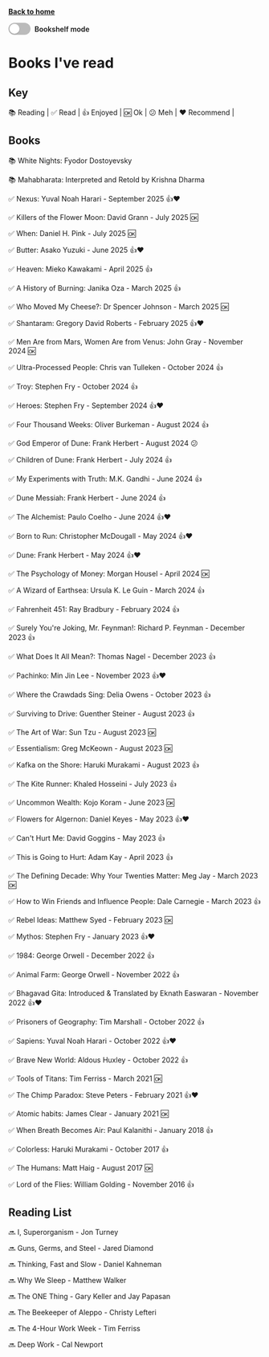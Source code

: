 [__Back to home__](../index.md)

<script src="https://cdn.jsdelivr.net/npm/chart.js"></script>

<!-- BAR GRAPH START -->
<script>
  function buildStackedReadsChart() {
    const currentYear = new Date().getFullYear();

    const booksHeader =
      document.getElementById("books") ||
      Array.from(document.querySelectorAll("h2"))
        .find(h => h.textContent.trim().toLowerCase() === "books");
    if (!booksHeader) return;

    const bookLines = [];
    let el = booksHeader.nextElementSibling;
    while (el && el.tagName !== "H2") {
      if (el.tagName === "P") bookLines.push(el);
      el = el.nextElementSibling;
    }

    const years = [];
    const byYear = {};
    for (let y = 2016; y <= currentYear; y++) {
      years.push(String(y));
      byYear[y] = { enjoyed: 0, ok: 0, meh: 0 };
    }

    const yearRegex = /\b(20\d{2}|21\d{2})\b/g;

    bookLines.forEach(p => {
      const t = p.textContent || "";
      if (!t.trim().startsWith("✅")) return;

      const matches = t.match(yearRegex);
      if (!matches) return;
      const year = Number(matches[matches.length - 1]);
      if (!byYear[year]) return;

      const enjoyed = t.includes("👍");
      const ok = t.includes("🆗");
      const meh = t.includes("😕");

      if (enjoyed) byYear[year].enjoyed++;
      else if (ok) byYear[year].ok++;
      else if (meh) byYear[year].meh++;
      else byYear[year].ok++;
    });

    const enjoyedData = years.map(y => byYear[Number(y)].enjoyed);
    const okData = years.map(y => byYear[Number(y)].ok);
    const mehData = years.map(y => byYear[Number(y)].meh);

    if (window.yearChart && typeof window.yearChart.destroy === "function") {
      window.yearChart.destroy();
    }

    const ctx = document.getElementById("yearChart").getContext("2d");
    window.yearChart = new Chart(ctx, {
      type: "bar",
      data: {
        labels: years,
        datasets: [
          {
            label: "👍 Enjoyed",
            data: enjoyedData,
            backgroundColor: "rgba(0, 128, 0, 0.6)", // green
            borderColor: "rgba(0, 128, 0, 1)",
            borderWidth: 1,
            stack: "reads"
          },
          {
            label: "🆗 Ok",
            data: okData,
            backgroundColor: "rgba(255, 206, 86, 0.6)", // yellow
            borderColor: "rgba(255, 206, 86, 1)",
            borderWidth: 1,
            stack: "reads"
          },
          {
            label: "😕 Meh",
            data: mehData,
            backgroundColor: "rgba(255, 99, 132, 0.6)", // red
            borderColor: "rgba(255, 99, 132, 1)",
            borderWidth: 1,
            stack: "reads"
          }
        ]
      },
      options: {
        responsive: true,
        scales: {
          x: { stacked: true },
          y: {
            stacked: true,
            beginAtZero: true,
            ticks: { stepSize: 1 }
          }
        },
        plugins: {
          tooltip: {
            callbacks: {}
          },
          legend: { position: "top" },
          title: {
            display: true,
            text: "Books Read per Year (stacked by rating)"
          }
        }
      }
    });
  }

  if (document.readyState === "loading") {
    document.addEventListener("DOMContentLoaded", buildStackedReadsChart);
  } else {
    buildStackedReadsChart();
  }
</script>

<!-- BAR GRAPH END -->


<canvas id="yearChart" width="600" height="400"></canvas>

<!-- VIEW TOGGLE + BOOKSHELF (GROUPED BY YEAR, READING NOW, RECOMMENDED) + MODAL -->
<style>
  /* Toggle UI */
  #view-toggle { margin: .75rem 0 1rem; }
  .vtoggle { display: inline-flex; align-items: center; gap: .5rem; cursor: pointer; user-select: none; }
  .vtoggle input { display: none; }
  .vtoggle .slider {
    position: relative; width: 44px; height: 24px; border-radius: 999px;
    background: #bbb; transition: background .2s ease;
  }
  .vtoggle .slider::after {
    content: ""; position: absolute; top: 2px; left: 2px; width: 20px; height: 20px;
    border-radius: 50%; background: #fff; box-shadow: 0 1px 2px rgba(0,0,0,.2);
    transition: transform .2s ease;
  }
  .vtoggle input:checked + .slider { background: #4caf50; }
  .vtoggle input:checked + .slider::after { transform: translateX(20px); }
  .vtoggle .label-text { font-weight: 600; }

  /* Show/Hide logic */
  /* Add .book-raw to your original <p> lines via JS and toggle with body class */
  body.bookshelf-mode .book-raw { display: none; }
  body:not(.bookshelf-mode) .bookshelf-wrap { display: none; }

  /* Shelf visuals */
  .year-shelf { margin: 1.25rem 0 1.75rem; }
  .year-shelf h3 { margin: 0 0 .5rem; font-size: 1.1rem; letter-spacing: .3px; }
  .bookshelf {
    display: flex; flex-wrap: wrap; gap: 8px;
    padding: 12px;
    background: #8b5a2b;                 /* wood */
    border: 8px solid #5c3a1e;
    border-radius: 8px;
    box-shadow: inset 0 2px 6px rgba(0,0,0,0.45);
    position: relative;
  }
  .bookshelf::before {
    content: ""; position: absolute; inset: -10px -8px auto -8px; height: 10px;
    background: linear-gradient(#6d4423, #5c3a1e);
    border-top-left-radius: 8px; border-top-right-radius: 8px;
  }

  .book-spine {
    position: relative;
    writing-mode: vertical-rl;
    transform: rotate(180deg);
    font-size: 0.86rem; line-height: 1.1;
    font-weight: 700; color: #fff; text-align: center;
    padding: 6px 2px;
    border-radius: 4px;
    flex: 0 0 30px;              /* spine width */
    height: 200px;               /* spine height */
    overflow: hidden;
    box-shadow: 0 2px 4px rgba(0,0,0,.25);
    user-select: none;
    cursor: pointer;
    transition: transform .12s ease;
  }
  .book-spine:focus { outline: 2px dashed rgba(255,255,255,.7); outline-offset: 2px; }
  .book-spine:hover { transform: rotate(180deg) scale(1.03); }

  /* Color coding */
  .spine-enjoyed { background: #2e7d32; }  /* green */
  .spine-ok      { background: #f1c232; }  /* yellow */
  .spine-meh     { background: #e53935; }  /* red */
  .spine-reading { background: #607d8b; }  /* slate */
  .spine-neutral { background: #1976d2; }  /* blue */

  /* tiny top end-cap */
  .book-spine::after {
    content: "";
    position: absolute; top: 3px; left: 50%; transform: translateX(-50%);
    width: 60%; height: 3px; border-radius: 2px;
    background: rgba(255,255,255,0.35);
  }

  /* ⭐ Recommended (👍 + ❤️) */
  .spine-reco {
    background: linear-gradient(180deg, #f7d774, #e0a300);
    color: #2a2000;
    box-shadow: 0 0 0 2px #9a6b00 inset, 0 4px 8px rgba(0,0,0,.35);
  }
  .spine-reco .ribbon {
    position: absolute; top: 4px; right: 4px;
    transform: rotate(90deg); font-size: 12px;
    filter: drop-shadow(0 1px 1px rgba(0,0,0,.3));
    pointer-events: none;
  }

  /* Modal */
  .book-modal {
    position: fixed; inset: 0;
    display: none;
    align-items: center; justify-content: center;
    z-index: 10000;
  }
  .book-modal.show { display: flex; }
  .book-modal .backdrop {
    position: absolute; inset: 0; background: rgba(0,0,0,.5);
  }
  .book-modal .card {
    position: relative; z-index: 1;
    width: min(560px, 92vw);
    background: #fff; color: #111; border-radius: 12px;
    box-shadow: 0 10px 30px rgba(0,0,0,.4);
    padding: 16px 18px 12px;
    animation: pop .12s ease-out;
  }
  @keyframes pop { from { transform: translateY(6px) scale(.98); opacity: .8; } }
  .book-modal .title { font-size: 1.1rem; font-weight: 700; margin: 0 0 8px; }
  .book-modal .meta  { font-size: .95rem; margin: 0 0 10px; color: #333; }
  .book-modal .reactions { font-size: 1.1rem; margin-bottom: 6px; }
  .book-modal .raw { margin-top: 8px; font-family: ui-monospace, SFMono-Regular, Menlo, Consolas, monospace; font-size: .88rem; color: #444; background: #f7f7f7; padding: 8px; border-radius: 8px; }
  .book-modal .close {
    position: absolute; top: 8px; right: 10px; border: 0; background: none;
    font-size: 22px; cursor: pointer; line-height: 1;
  }
  .book-modal .search-btn {
    display: inline-block;
    margin-top: 8px;
    padding: 6px 12px;
    font-size: .9rem;
    font-weight: 600;
    color: #fff;
    background: #1976d2;
    border: none;
    border-radius: 6px;
    cursor: pointer;
    text-decoration: none;
  }
  .book-modal .search-btn:hover { background: #0d47a1; }
</style>

<!-- View toggle control -->
<div id="view-toggle">
  <label class="vtoggle">
    <input type="checkbox" id="bookshelfToggle">
    <span class="slider"></span>
    <span class="label-text">Bookshelf mode</span>
  </label>
</div>

<!-- Modal root -->
<div id="bookModal" class="book-modal" aria-hidden="true">
  <div class="backdrop" data-close="1"></div>
  <div class="card" role="dialog" aria-modal="true" aria-labelledby="bookModalTitle">
    <button class="close" title="Close" aria-label="Close" data-close="1">×</button>
    <div id="bookModalTitle" class="title"></div>
    <div class="meta"></div>
    <div class="reactions"></div>
    <div class="raw"></div>
    <a id="bookSearchLink" class="search-btn" target="_blank" rel="noopener">🔎 Search on Google</a>
  </div>
</div>

<script>
(function () {
  function initBookshelf() {
    // Default to bookshelf mode (toggle is checked in markup)
    const toggle = document.getElementById('bookshelfToggle');
    const applyMode = () => {
      if (toggle.checked) document.body.classList.add('bookshelf-mode');
      else document.body.classList.remove('bookshelf-mode');
      // Close modal if switching off
      if (!toggle.checked) {
        const modal = document.getElementById('bookModal');
        if (modal.classList.contains('show')) {
          modal.classList.remove('show'); modal.setAttribute('aria-hidden','true');
          document.body.style.overflow="";
        }
      }
    };
    toggle.addEventListener('change', applyMode);
    applyMode();

    const booksHeader =
      document.getElementById('books') ||
      Array.from(document.querySelectorAll('h2')).find(h => h.textContent.trim().toLowerCase() === 'books');
    if (!booksHeader) return;

    // Collect original book <p> lines (until next H2)
    const lines = [];
    let el = booksHeader.nextElementSibling;
    while (el && el.tagName !== 'H2') {
      if (el.tagName === 'P') { lines.push(el); el.classList.add('book-raw'); }
      el = el.nextElementSibling;
    }
    if (!lines.length) return;

    const READING_KEY = 'Reading Now';
    const yearRe  = /\b(20\d{2}|21\d{2})\b/g;
    const emojiRe = /[📚✅👍🆗😕❤️]/g;

    const buckets = new Map(); // key -> items

    function classifySpine(text) {
      const hasEnjoyed = text.includes('👍');
      const hasOk      = text.includes('🆗');
      const hasMeh     = text.includes('😕');
      const hasReco    = text.includes('❤️');
      const noYear     = !text.match(yearRe); // no year = currently reading
      if (hasEnjoyed && hasReco) return 'spine-reco';
      if (noYear)     return 'spine-reading';
      if (hasEnjoyed) return 'spine-enjoyed';
      if (hasOk)      return 'spine-ok';
      if (hasMeh)     return 'spine-meh';
      return 'spine-neutral';
    }
    function mainTitle(text) {
      const withoutEmojis = text.replace(emojiRe, '').trim();
      const main = withoutEmojis.split(' - ')[0].trim(); // strip trailing " - Month Year"
      return main || withoutEmojis;
    }
    function lastYear(text) {
      const m = text.match(yearRe);
      return m ? m[m.length - 1] : null;
    }
    function reactionsText(text) {
      const r = [];
      if (text.includes('👍')) r.push('👍 Enjoyed');
      if (text.includes('🆗')) r.push('🆗 Ok');
      if (text.includes('😕')) r.push('😕 Meh');
      if (text.includes('❤️')) r.push('❤️ Recommend');
      if (text.trim().startsWith('📚') || !lastYear(text)) r.push('📚 Reading');
      return r.join(' · ');
    }
    function stripEmojis(text) {
      return text.replace(emojiRe, '').trim();
    }

    // Build buckets
    lines.forEach(p => {
      const raw = p.textContent || '';
      const y = lastYear(raw) || READING_KEY;
      const cls = classifySpine(raw);
      const title = mainTitle(raw);
      if (!buckets.has(y)) buckets.set(y, []);
      buckets.get(y).push({ raw, title, cls, year: y, p });
    });

    // Sort shelves: "Reading Now" first, then years desc
    const keys = Array.from(buckets.keys()).sort((a, b) => {
      if (a === READING_KEY && b !== READING_KEY) return -1;
      if (b === READING_KEY && a !== READING_KEY) return 1;
      if (a === READING_KEY && b === READING_KEY) return 0;
      return Number(b) - Number(a);
    });

    // Build bookshelf container once
    const wrapAll = document.createElement('div');
    wrapAll.className = 'bookshelf-wrap';
    booksHeader.insertAdjacentElement('afterend', wrapAll);

    // Modal refs
    const modal   = document.getElementById('bookModal');
    const titleEl = modal.querySelector('.title');
    const metaEl  = modal.querySelector('.meta');
    const reactEl = modal.querySelector('.reactions');
    const rawEl   = modal.querySelector('.raw');
    const searchEl= document.getElementById('bookSearchLink');
    let lastFocus = null;

    function openBookModal(item) {
      lastFocus = document.activeElement;
      titleEl.textContent = item.title;
      metaEl.textContent  = item.year === READING_KEY ? 'Reading Now' : `Year: ${item.year}`;
      reactEl.textContent = reactionsText(item.raw);
      rawEl.textContent   = item.raw;
      const q = encodeURIComponent(stripEmojis(item.title));
      searchEl.href = `https://www.google.com/search?q=${q}`;

      modal.classList.add('show');
      modal.setAttribute('aria-hidden','false');
      modal.querySelector('.close').focus();
      document.body.style.overflow='hidden';
    }
    function closeBookModal() {
      modal.classList.remove('show');
      modal.setAttribute('aria-hidden','true');
      document.body.style.overflow='';
      if (lastFocus && lastFocus.focus) lastFocus.focus();
    }
    modal.addEventListener('click',(e)=>{ if (e.target.dataset.close) closeBookModal(); });
    window.addEventListener('keydown',(e)=>{ if (e.key==='Escape' && modal.classList.contains('show')) closeBookModal(); });

    // Build shelves + spines
    keys.forEach(key => {
      const group = buckets.get(key);
      const sec = document.createElement('section');
      sec.className = 'year-shelf';

      const h3 = document.createElement('h3');
      h3.textContent = String(key);
      sec.appendChild(h3);

      const shelf = document.createElement('div');
      shelf.className = 'bookshelf';

      group.forEach(item => {
        const spine = document.createElement('div');
        spine.className = `book-spine ${item.cls}`;
        spine.title = item.raw; // native tooltip
        spine.textContent = item.title;
        spine.tabIndex = 0;

        if (item.cls === 'spine-reco') {
          const rib = document.createElement('div');
          rib.className = 'ribbon';
          rib.textContent = '⭐';
          spine.appendChild(rib);
        }

        spine.addEventListener('click', () => openBookModal(item));
        spine.addEventListener('keydown', (e) => {
          if (e.key === 'Enter' || e.key === ' ') { e.preventDefault(); openBookModal(item); }
        });

        shelf.appendChild(spine);
      });

      sec.appendChild(shelf);
      wrapAll.appendChild(sec);
    });
  }

  if (document.readyState === 'loading') {
    document.addEventListener('DOMContentLoaded', initBookshelf);
  } else {
    initBookshelf();
  }
})();
</script>
<!-- END VIEW TOGGLE + BOOKSHELF -->



# Books I've read

## Key
📚 Reading | ✅ Read | 👍 Enjoyed | 🆗 Ok | 😕 Meh | ❤️ Recommend |

## Books

📚 White Nights: Fyodor Dostoyevsky

📚 Mahabharata: Interpreted and Retold by Krishna Dharma

✅ Nexus: Yuval Noah Harari - September 2025 👍❤️

✅ Killers of the Flower Moon: David Grann - July 2025 🆗

✅ When: Daniel H. Pink - July 2025 🆗

✅ Butter: Asako Yuzuki - June 2025 👍❤️

✅ Heaven: Mieko Kawakami - April 2025 👍

✅ A History of Burning: Janika Oza - March 2025 👍

✅ Who Moved My Cheese?: Dr Spencer Johnson - March 2025 🆗

✅ Shantaram: Gregory David Roberts - February 2025 👍❤️

✅ Men Are from Mars, Women Are from Venus: John Gray - November 2024 🆗

✅ Ultra-Processed People: Chris van Tulleken - October 2024 👍

✅ Troy: Stephen Fry - October 2024 👍

✅ Heroes: Stephen Fry - September 2024 👍❤️

✅ Four Thousand Weeks: Oliver Burkeman - August 2024 👍

✅ God Emperor of Dune: Frank Herbert - August 2024 😕

✅ Children of Dune: Frank Herbert - July 2024 👍

✅ My Experiments with Truth: M.K. Gandhi - June 2024 👍

✅ Dune Messiah: Frank Herbert - June 2024 👍

✅ The Alchemist: Paulo Coelho - June 2024 👍❤️

✅ Born to Run: Christopher McDougall - May 2024 👍❤️

✅ Dune: Frank Herbert - May 2024 👍❤️

✅ The Psychology of Money: Morgan Housel - April 2024 🆗

✅ A Wizard of Earthsea: Ursula K. Le Guin - March 2024 👍

✅ Fahrenheit 451: Ray Bradbury - February 2024 👍

✅ Surely You're Joking, Mr. Feynman!: Richard P. Feynman - December 2023 👍

✅ What Does It All Mean?: Thomas Nagel - December 2023 👍

✅ Pachinko: Min Jin Lee - November 2023 👍❤️

✅ Where the Crawdads Sing: Delia Owens - October 2023 👍

✅ Surviving to Drive: Guenther Steiner - August 2023 👍

✅ The Art of War: Sun Tzu - August 2023 🆗

✅ Essentialism: Greg McKeown - August 2023 🆗

✅ Kafka on the Shore: Haruki Murakami - August 2023 👍

✅ The Kite Runner: Khaled Hosseini - July 2023 👍

✅ Uncommon Wealth: Kojo Koram - June 2023 🆗

✅ Flowers for Algernon: Daniel Keyes - May 2023 👍❤️

✅ Can't Hurt Me: David Goggins - May 2023 👍

✅ This is Going to Hurt: Adam Kay - April 2023 👍

✅ The Defining Decade: Why Your Twenties Matter: Meg Jay - March 2023 🆗

✅ How to Win Friends and Influence People: Dale Carnegie - March 2023 👍

✅ Rebel Ideas: Matthew Syed - February 2023 🆗

✅ Mythos: Stephen Fry - January 2023 👍❤️

✅ 1984: George Orwell - December 2022 👍

✅ Animal Farm: George Orwell - November 2022 👍

✅ Bhagavad Gita: Introduced & Translated by Eknath Easwaran - November 2022 👍❤️

✅ Prisoners of Geography: Tim Marshall - October 2022 👍

✅ Sapiens: Yuval Noah Harari - October 2022 👍❤️

✅ Brave New World: Aldous Huxley - October 2022 👍

✅ Tools of Titans: Tim Ferriss - March 2021 🆗

✅ The Chimp Paradox: Steve Peters - February 2021 👍❤️

✅ Atomic habits: James Clear - January 2021 🆗

✅ When Breath Becomes Air: Paul Kalanithi - January 2018 👍

✅ Colorless: Haruki Murakami - October 2017 👍

✅ The Humans: Matt Haig - August 2017 🆗

✅ Lord of the Flies: William Golding - November 2016 👍 



## Reading List

🔜 I, Superorganism - Jon Turney

🔜 Guns, Germs, and Steel - Jared Diamond

🔜 Thinking, Fast and Slow - Daniel Kahneman

🔜 Why We Sleep - Matthew Walker

🔜 The ONE Thing - Gary Keller and Jay Papasan

🔜 The Beekeeper of Aleppo - Christy Lefteri

🔜 The 4-Hour Work Week - Tim Ferriss

🔜 Deep Work - Cal Newport

